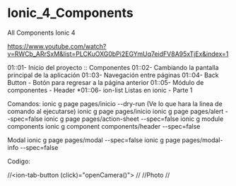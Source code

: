 # Ionic_4_Components
All Components Ionic 4


https://www.youtube.com/watch?v=RWCb_ARrSxM&list=PLCKuOXG0bPi2EGYmUq7eidFV8A95xTjEx&index=1

01::01- Inicio del proyecto :: Componentes
01::02- Cambiando la pantalla principal de la aplicación
01::03- Navegación entre páginas
01::04- Back Button - Botón para regresar a la página anterior
01::05- Módulo de componentes - Header
*01::06- ion-list Listas en ionic - Parte 1



Comandos:
ionic g page pages/inicio --dry-run (Ve lo que hara la linea de comando al ejecutarse)
ionic g page pages/inicio
ionic g page pages/alert --spec=false
ionic g page pages/action-sheet --spec=false
ionic g module components
ionic g component components/header --spec=false

Modal
ionic g page pages/modal --spec=false
ionic g page pages/modal-info --spec=false




Codigo:

  //<ion-tab-button (click)="openCamera()">
    //<ion-icon name="camera"></ion-icon>
    //<ion-label>Photo</ion-label>
  //</ion-tab-button>






